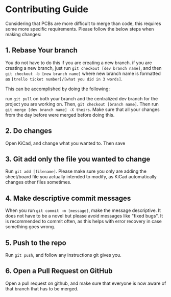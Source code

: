 # Contributing Guide
Considering that PCBs are more difficult to merge than code, this requires some more specific requirements. Please follow the below steps when making changes:

## 1. Rebase Your branch

You do not have to do this if you are creating a new branch. if you are creating a new branch, just run `git checkout [dev branch name]`, and then `git checkout -b [new branch name]` where new branch name is formatted as `[trello ticket number]/[what you did in 3 words]`. 


This can be accomplished by doing the following:

run `git pull` on both your branch and the centralized dev branch for the project you are working on. Then, `git checkout [branch name]`. Then run `git merge [dev branch name] -X theirs`. Make sure that all your changes from the day before were merged before doing this. 

## 2. Do changes

Open KiCad, and change what you wanted to. Then save

## 3. Git add only the file you wanted to change

Run `git add [filename]`. Please make sure you only are adding the sheet/board file you actually intended to modify, as KiCad automatically changes other files sometimes. 

## 4. Make descriptive commit messages

When you run `git commit -m [message]`, make the message descriptive. It does not have to be a novel but please avoid messages like "fixed bugs". It is recommended to commit often, as this helps with error recovery in case something goes wrong. 

## 5. Push to the repo

Run `git push`, and follow any instructions git gives you. 

## 6. Open a Pull Request on GitHub

Open a pull request on github, and make sure that everyone is now aware of that branch that has to be merged. 
